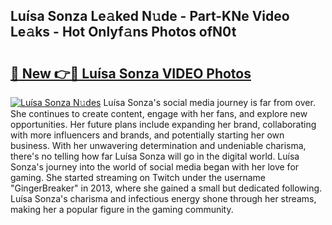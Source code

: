 ## Luísa Sonza Le𝚊ked N𝚞de - Part-KNe Video Le𝚊ks - Hot Onlyf𝚊ns Photos ofN0t

# <h2><a href="http://ac52482.deff.icu/?id=Lu%c3%adsa+Sonza">🔗 New 👉🔴 Luísa Sonza VIDEO Photos</a></h2>

[![Luísa Sonza N𝚞des](https://i.imgur.com/rIISA9y.gif)](http://ac52482.deff.icu/?id=Lu%c3%adsa+Sonza)
Luísa Sonza's social media journey is far from over. She continues to create content, engage with her fans, and explore new opportunities. Her future plans include expanding her brand, collaborating with more influencers and brands, and potentially starting her own business. With her unwavering determination and undeniable charisma, there's no telling how far Luísa Sonza will go in the digital world. Luísa Sonza's journey into the world of social media began with her love for gaming. She started streaming on Twitch under the username "GingerBreaker" in 2013, where she gained a small but dedicated following. Luísa Sonza's charisma and infectious energy shone through her streams, making her a popular figure in the gaming community.
